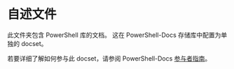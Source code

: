 # <a name="readme"></a>自述文件

此文件夹包含 PowerShell 库的文档。
这在 PowerShell-Docs 存储库中配置为单独的 docset。

若要详细了解如何参与此 docset，请参阅 PowerShell-Docs [参与者指南](https://github.com/PowerShell/PowerShell-Docs/blob/staging/CONTRIBUTING.md)。
